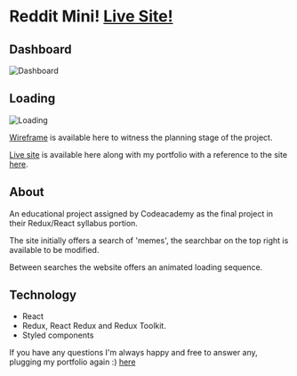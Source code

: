# Reddit Mini! [Live Site!](https://wills-reddit-mini.netlify.app/)
## Dashboard
![Dashboard](https://i.imgur.com/zPy3Esd.png)

## Loading
![Loading](https://i.imgur.com/xpB5xdJ.png)

[Wireframe](https://www.figma.com/file/IDRU1w150ziDL4EnzMbyOg/Reddit-Mini?node-id=0%3A1) is available here to witness the planning stage of the project.

[Live site](https://wills-reddit-mini.netlify.app/) is available here along with my portfolio with a reference to the site [here](https://wills-portfolio.netlify.app/).

## About
An educational project assigned by Codeacademy as the final project in their Redux/React syllabus portion.

The site initially offers a search of 'memes', the searchbar on the top right is available to be modified.

Between searches the website offers an animated loading sequence.

## Technology
* React
* Redux, React Redux and Redux Toolkit.
* Styled components


If you have any questions I'm always happy and free to answer any, plugging my portfolio again :) [here](https://wills-portfolio.netlify.app/)
